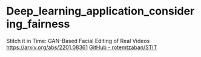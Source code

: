 # Deep_learning_application_considering_fairness

Stitch it in Time: GAN-Based Facial Editing of Real Videos
https://arxiv.org/abs/2201.08361
[GitHub - rotemtzaban/STIT](https://github.com/rotemtzaban/STIT?tab=readme-ov-file)
